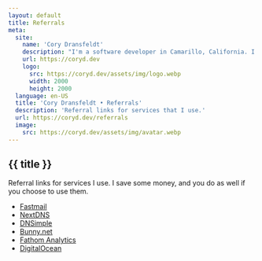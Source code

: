 ```yaml
---
layout: default
title: Referrals
meta:
  site:
    name: 'Cory Dransfeldt'
    description: "I'm a software developer in Camarillo, California. I enjoy hanging out with my beautiful family and 4 rescue dogs, technology, automation, music, writing, reading and tv and movies."
    url: https://coryd.dev
    logo:
      src: https://coryd.dev/assets/img/logo.webp
      width: 2000
      height: 2000
  language: en-US
  title: 'Cory Dransfeldt • Referrals'
  description: 'Referral links for services that I use.'
  url: https://coryd.dev/referrals
  image:
    src: https://coryd.dev/assets/img/avatar.webp
---
```


<h2
  class="m-0 text-xl font-black leading-tight tracking-normal dark:text-gray-200 md:text-2xl mb-2"
>
  {{ title }}
</h2>

Referral links for services I use. I save some money, and you do as well if you choose to use them.

- <a href="https://ref.fm/u28939392" onclick="fathom.trackGoal('UD5XFEEZ', 0)">Fastmail</a>
- <a href="https://nextdns.io/?from=m56mt3z6" onclick="fathom.trackGoal('S87ZPMLV', 0)">NextDNS</a>
- <a href="https://dnsimple.com/r/3a7cbb9e15df8f" onclick="fathom.trackGoal('BWXKK16K', 0)">DNSimple</a>
- <a href="https://bunny.net?ref=revw3mehej" onclick="fathom.trackGoal('OYACX1AU', 0)">Bunny.net</a>
- <a href="https://usefathom.com/ref/LEHPBZ" onclick="fathom.trackGoal('JCEU6TF0', 0)">Fathom Analytics</a>
- <a href="https://m.do.co/c/3635bf99aee2" onclick="fathom.trackGoal('R54WK3UM', 0)">DigitalOcean</a>
